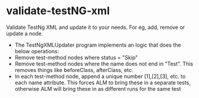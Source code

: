 # validate-testNG-xml
Validate TestNg XML and update it to your needs. For eg, add, remove or update a node.

* The TestNgXMLUpdater program implements an logic that does the below operations:
 * Remove test-method nodes where status = "Skip"
 * Remove test-method nodes where the name does not end in "Test". This removes things like beforeClass, afterClass, etc.
 * In each test-method node, append a unique number [1],[2],[3], etc. to each name attribute. This forces ALM to bring these in a separate tests, otherwise ALM will bring these in as different runs for the same test
